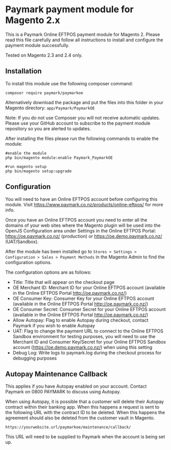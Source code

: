 # Paymark payment module for Magento 2.x
This is a Paymark Online EFTPOS payment module for Magento 2. Please read this file carefully and follow all instructions to install and configure the payment module successfully.

Tested on Magento 2.3 and 2.4 only.

## Installation

To install this module use the following composer command:

`composer require paymark/paymarkoe`

Alternatively download the package and put the files into this folder in your Magento directory: `app/Paymark/PaymarkOE`

Note: If you do not use Composer you will not receive automatic updates.  Please use your GitHub account to subscribe to the payment module repository so you are alerted to updates.

After installing the files please run the following commands to enable the module:

```
#enable the module
php bin/magento module:enable Paymark_PaymarkOE

#run magento setup
php bin/magento setup:upgrade
```

## Configuration

You will need to have an Online EFTPOS account before configuring this module. Visit https://www.paymark.co.nz/products/online-eftpos/ for more info.

Once you have an Online EFTPOS account you need to enter all the domains of your web sites where the Magento plugin will be used into the OpenJS Configuration area under Settings in the Online EFTPOS Portal: https://oe.paymark.co.nz/ (production) or https://oe.demo.paymark.co.nz/ (UAT/Sandbox).  

After the module has been installed go to `Stores > Settings > Configuration > Sales > Payment Methods` in the Magento Admin to find the configuration options.

The configuration options are as follows:

* Title: Title that will appear on the checkout page
* OE Merchant ID: Merchant ID for your Online EFTPOS account (available in the Online EFTPOS Portal http://oe.paymark.co.nz/)
* OE Consumer Key: Consumer Key for your Online EFTPOS account (available in the Online EFTPOS Portal http://oe.paymark.co.nz/)
* OE Consumer Secret: Consumer Secret for your Online EFTPOS account (available in the Online EFTPOS Portal http://oe.paymark.co.nz/)
* Allow Autopay: Flag to enable Autopay during checkout, contact Paymark if you wish to enable Autopay
* UAT: Flag to change the payment URL to connect to the Online EFTPOS Sandbox environment for testing purposes, you will need to use the Merchant ID and Consumer Key/Secret for your Online EFTPOS Sandbox account (https://oe.demo.paymark.co.nz/) when using this setting
* Debug Log: Write logs to paymark.log during the checkout process for debugging purposes

## Autopay Maintenance Callback

This applies if you have Autopay enabled on your account.  Contact Paymark on 0800 PAYMARK to discuss using Autopay.

When using Autopay, it is possible that a customer will delete their Autopay contract within their banking app. When this happens a request is sent to the following URL with the contract ID to be deleted.  When this happens the agreement should also be deleted from the customer vault in Magento.

```
https://yourwebsite.url/paymarkoe/maintenance/callback/
```

This URL will need to be supplied to Paymark when the account is being set up. 
